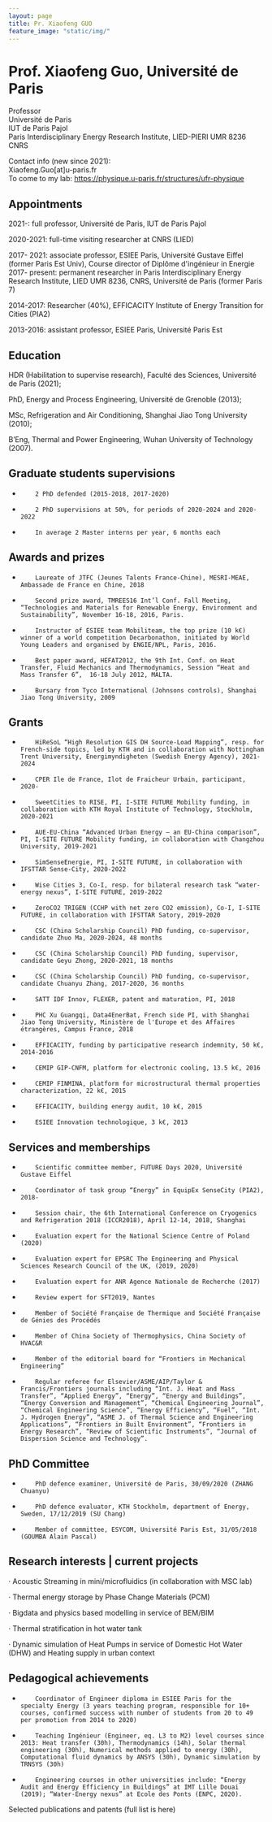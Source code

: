 ```yaml
---
layout: page
title: Pr. Xiaofeng GUO
feature_image: "static/img/"
---
```


# Prof. Xiaofeng Guo, Université de Paris

Professor<br>
Université de Paris<br>
IUT de Paris Pajol<br>
Paris Interdisciplinary Energy Research Institute, LIED-PIERI UMR 8236 CNRS

Contact info (new since 2021):<br>
Xiaofeng.Guo[at]u-paris.fr<br>
To come to my lab: https://physique.u-paris.fr/structures/ufr-physique

## Appointments

2021-: full professor, Université de Paris, IUT de Paris Pajol

2020-2021: full-time visiting researcher at CNRS (LIED)

2017- 2021: associate professor, ESIEE Paris, Université Gustave Eiffel (former Paris Est Univ), Course director of Diplôme d'ingénieur in Energie
2017- present: permanent researcher in Paris Interdisciplinary Energy Research Institute, LIED UMR 8236, CNRS, Université de Paris (former Paris 7)

2014-2017: Researcher (40%), EFFICACITY Institute of Energy Transition for Cities (PIA2)

2013-2016: assistant professor, ESIEE Paris, Université Paris Est



## Education

HDR (Habilitation to supervise research), Faculté des Sciences, Université de Paris (2021);

PhD, Energy and Process Engineering, Université de Grenoble (2013);

MSc, Refrigeration and Air Conditioning, Shanghai Jiao Tong University (2010);

B’Eng, Thermal and Power Engineering, Wuhan University of Technology (2007).



## Graduate students supervisions

-         2 PhD defended (2015-2018, 2017-2020)

-         2 PhD supervisions at 50%, for periods of 2020-2024 and 2020-2022

-         In average 2 Master interns per year, 6 months each



## Awards and prizes

-         Laureate of JTFC (Jeunes Talents France-Chine), MESRI-MEAE, Ambassade de France en Chine, 2018

-         Second prize award, TMREES16 Int’l Conf. Fall Meeting, “Technologies and Materials for Renewable Energy, Environment and Sustainability”, November 16-18, 2016, Paris.

-         Instructor of ESIEE team Mobiliteam, the top prize (10 k€) winner of a world competition Decarbonathon, initiated by World Young Leaders and organised by ENGIE/NPL, Paris, 2016.

-         Best paper award, HEFAT2012, the 9th Int. Conf. on Heat Transfer, Fluid Mechanics and Thermodynamics, Session “Heat and Mass Transfer 6”,  16-18 July 2012, MALTA.

-         Bursary from Tyco International (Johnsons controls), Shanghai Jiao Tong University, 2009



## Grants

-         HiReSoL “High Resolution GIS DH Source-Load Mapping”, resp. for French-side topics, led by KTH and in collaboration with Nottingham Trent University, Energimyndigheten (Swedish Energy Agency), 2021-2024

-         CPER Ile de France, Ilot de Fraicheur Urbain, participant, 2020-

-         SweetCities to RISE, PI, I-SITE FUTURE Mobility funding, in collaboration with KTH Royal Institute of Technology, Stockholm, 2020-2021

-         AUE-EU-China “Advanced Urban Energy – an EU-China comparison”, PI, I-SITE FUTURE Mobility funding, in collaboration with Changzhou University, 2019-2021

-         SimSenseEnergie, PI, I-SITE FUTURE, in collaboration with IFSTTAR Sense-City, 2020-2022

-         Wise Cities 3, Co-I, resp. for bilateral research task “water-energy nexus”, I-SITE FUTURE, 2019-2022

-         ZeroCO2 TRIGEN (CCHP with net zero CO2 emission), Co-I, I-SITE FUTURE, in collaboration with IFSTTAR Satory, 2019-2020

-         CSC (China Scholarship Council) PhD funding, co-supervisor, candidate Zhuo Ma, 2020-2024, 48 months

-         CSC (China Scholarship Council) PhD funding, supervisor, candidate Geyu Zhong, 2020-2021, 18 months

-         CSC (China Scholarship Council) PhD funding, co-supervisor, candidate Chuanyu Zhang, 2017-2020, 36 months

-         SATT IDF Innov, FLEXER, patent and maturation, PI, 2018

-         PHC Xu Guangqi, Data4EnerBat, French side PI, with Shanghai Jiao Tong University, Ministère de l'Europe et des Affaires étrangères, Campus France, 2018

-         EFFICACITY, funding by participative research indemnity, 50 k€, 2014-2016

-         CEMIP GIP-CNFM, platform for electronic cooling, 13.5 k€, 2016

-         CEMIP FINMINA, platform for microstructural thermal properties characterization, 22 k€, 2015

-         EFFICACITY, building energy audit, 10 k€, 2015

-         ESIEE Innovation technologique, 3 k€, 2013



## Services and memberships

-         Scientific committee member, FUTURE Days 2020, Université Gustave Eiffel

-         Coordinator of task group “Energy” in EquipEx SenseCity (PIA2), 2018-

-         Session chair, the 6th International Conference on Cryogenics and Refrigeration 2018 (ICCR2018), April 12-14, 2018, Shanghai

-         Evaluation expert for the National Science Centre of Poland (2020)

-         Evaluation expert for EPSRC The Engineering and Physical Sciences Research Council of the UK, (2019, 2020)

-         Evaluation expert for ANR Agence Nationale de Recherche (2017)

-         Review expert for SFT2019, Nantes

-         Member of Société Française de Thermique and Société Française de Génies des Procédés

-         Member of China Society of Thermophysics, China Society of HVAC&R

-         Member of the editorial board for “Frontiers in Mechanical Engineering”

-         Regular referee for Elsevier/ASME/AIP/Taylor & Francis/Frontiers journals including “Int. J. Heat and Mass Transfer”, “Applied Energy”, “Energy”, “Energy and Buildings”, “Energy Conversion and Management”, “Chemical Engineering Journal”, “Chemical Engineering Science”, “Energy Efficiency”, “Fuel”, “Int. J. Hydrogen Energy”, “ASME J. of Thermal Science and Engineering Applications”, “Frontiers in Built Environment”, “Frontiers in Energy Research”, “Review of Scientific Instruments”, “Journal of Dispersion Science and Technology”.



## PhD Committee

-         PhD defence examiner, Université de Paris, 30/09/2020 (ZHANG Chuanyu)

-         PhD defence evaluator, KTH Stockholm, department of Energy, Sweden, 17/12/2019 (SU Chang)

-         Member of committee, ESYCOM, Université Paris Est, 31/05/2018 (GOUMBA Alain Pascal)





## Research interests | current projects

·       Acoustic Streaming in mini/microfluidics (in collaboration with MSC lab)

·       Thermal energy storage by Phase Change Materials (PCM)

·       Bigdata and physics based modelling in service of BEM/BIM

·       Thermal stratification in hot water tank

·       Dynamic simulation of Heat Pumps in service of Domestic Hot Water (DHW) and Heating supply in urban context





## Pedagogical achievements

-         Coordinator of Engineer diploma in ESIEE Paris for the specialty Energy (3 years teaching program, responsible for 10+ courses, confirmed success with number of students from 20 to 49 per promotion from 2014 to 2020)

-         Teaching Ingénieur (Engineer, eq. L3 to M2) level courses since 2013: Heat transfer (30h), Thermodynamics (14h), Solar thermal engineering (30h), Numerical methods applied to energy (30h), Computational fluid dynamics by ANSYS (30h), Dynamic simulation by TRNSYS (30h)

-         Engineering courses in other universities include: “Energy Audit and Energy Efficiency in Buildings” at IMT Lille Douai (2019); “Water-Energy nexus” at Ecole des Ponts (ENPC, 2020).



Selected publications and patents (full list is here)

